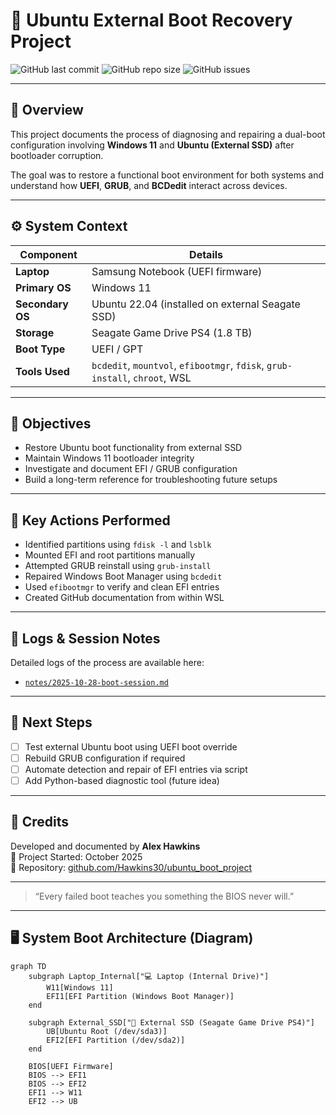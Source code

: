 # 🧩 Ubuntu External Boot Recovery Project

![GitHub last commit](https://img.shields.io/github/last-commit/Hawkins30/ubuntu_boot_project)
![GitHub repo size](https://img.shields.io/github/repo-size/Hawkins30/ubuntu_boot_project)
![GitHub issues](https://img.shields.io/github/issues/Hawkins30/ubuntu_boot_project)

---

## 📘 Overview
This project documents the process of diagnosing and repairing a dual-boot configuration involving **Windows 11** and **Ubuntu (External SSD)** after bootloader corruption.

The goal was to restore a functional boot environment for both systems and understand how **UEFI**, **GRUB**, and **BCDedit** interact across devices.

---

## ⚙️ System Context

| Component | Details |
|------------|----------|
| **Laptop** | Samsung Notebook (UEFI firmware) |
| **Primary OS** | Windows 11 |
| **Secondary OS** | Ubuntu 22.04 (installed on external Seagate SSD) |
| **Storage** | Seagate Game Drive PS4 (1.8 TB) |
| **Boot Type** | UEFI / GPT |
| **Tools Used** | `bcdedit`, `mountvol`, `efibootmgr`, `fdisk`, `grub-install`, `chroot`, WSL |

---

## 🧠 Objectives
- Restore Ubuntu boot functionality from external SSD  
- Maintain Windows 11 bootloader integrity  
- Investigate and document EFI / GRUB configuration  
- Build a long-term reference for troubleshooting future setups  

---

## 🧩 Key Actions Performed
- Identified partitions using `fdisk -l` and `lsblk`
- Mounted EFI and root partitions manually
- Attempted GRUB reinstall using `grub-install`
- Repaired Windows Boot Manager using `bcdedit`
- Used `efibootmgr` to verify and clean EFI entries
- Created GitHub documentation from within WSL

---

## 📓 Logs & Session Notes
Detailed logs of the process are available here:
- [`notes/2025-10-28-boot-session.md`](notes/2025-10-28-boot-session.md)

---

## 🧰 Next Steps
- [ ] Test external Ubuntu boot using UEFI boot override  
- [ ] Rebuild GRUB configuration if required  
- [ ] Automate detection and repair of EFI entries via script  
- [ ] Add Python-based diagnostic tool (future idea)  

---

## 🧾 Credits
Developed and documented by **Alex Hawkins**  
📅 Project Started: October 2025  
📂 Repository: [github.com/Hawkins30/ubuntu_boot_project](https://github.com/Hawkins30/ubuntu_boot_project)

---
> “Every failed boot teaches you something the BIOS never will.”

---

## 🖥️ System Boot Architecture (Diagram)

```mermaid
graph TD
    subgraph Laptop_Internal["💻 Laptop (Internal Drive)"]
        W11[Windows 11]
        EFI1[EFI Partition (Windows Boot Manager)]
    end

    subgraph External_SSD["🧩 External SSD (Seagate Game Drive PS4)"]
        UB[Ubuntu Root (/dev/sda3)]
        EFI2[EFI Partition (/dev/sda2)]
    end

    BIOS[UEFI Firmware]
    BIOS --> EFI1
    BIOS --> EFI2
    EFI1 --> W11
    EFI2 --> UB
